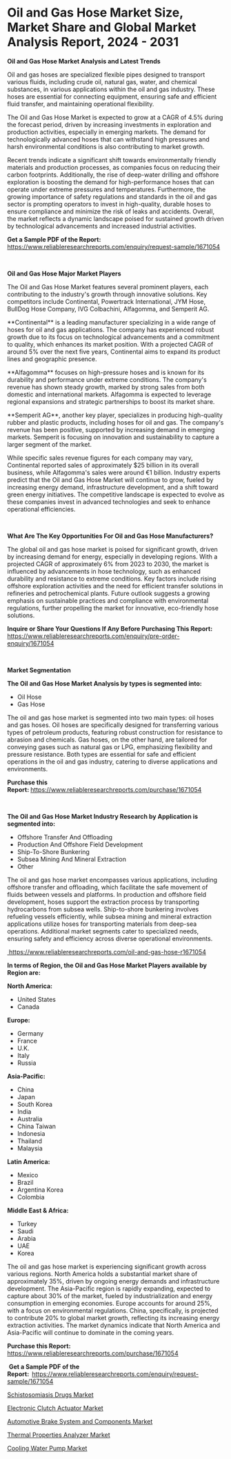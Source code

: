 <p><h1>Oil and Gas Hose Market Size, Market Share and Global Market Analysis Report, 2024 - 2031</h1></p><p><strong>Oil and Gas Hose Market Analysis and Latest Trends</strong></p>
<p><p>Oil and gas hoses are specialized flexible pipes designed to transport various fluids, including crude oil, natural gas, water, and chemical substances, in various applications within the oil and gas industry. These hoses are essential for connecting equipment, ensuring safe and efficient fluid transfer, and maintaining operational flexibility.</p><p>The Oil and Gas Hose Market is expected to grow at a CAGR of 4.5% during the forecast period, driven by increasing investments in exploration and production activities, especially in emerging markets. The demand for technologically advanced hoses that can withstand high pressures and harsh environmental conditions is also contributing to market growth. </p><p>Recent trends indicate a significant shift towards environmentally friendly materials and production processes, as companies focus on reducing their carbon footprints. Additionally, the rise of deep-water drilling and offshore exploration is boosting the demand for high-performance hoses that can operate under extreme pressures and temperatures. Furthermore, the growing importance of safety regulations and standards in the oil and gas sector is prompting operators to invest in high-quality, durable hoses to ensure compliance and minimize the risk of leaks and accidents. Overall, the market reflects a dynamic landscape poised for sustained growth driven by technological advancements and increased industrial activities.</p></p>
<p><strong>Get a Sample PDF of the Report:&nbsp;</strong> <a href="https://www.reliableresearchreports.com/enquiry/request-sample/1671054?utm_campaign=118&utm_medium=2&utm_source=Github&utm_content=ia&utm_term=20122024&utm_id=oil-and-gas-hose">https://www.reliableresearchreports.com/enquiry/request-sample/1671054</a></p>
<p>&nbsp;</p>
<p><strong>Oil and Gas Hose Major Market Players</strong></p>
<p><p>The Oil and Gas Hose Market features several prominent players, each contributing to the industry's growth through innovative solutions. Key competitors include Continental, Powertrack International, JYM Hose, BullDog Hose Company, IVG Colbachini, Alfagomma, and Semperit AG.</p><p>**Continental** is a leading manufacturer specializing in a wide range of hoses for oil and gas applications. The company has experienced robust growth due to its focus on technological advancements and a commitment to quality, which enhances its market position. With a projected CAGR of around 5% over the next five years, Continental aims to expand its product lines and geographic presence.</p><p>**Alfagomma** focuses on high-pressure hoses and is known for its durability and performance under extreme conditions. The company's revenue has shown steady growth, marked by strong sales from both domestic and international markets. Alfagomma is expected to leverage regional expansions and strategic partnerships to boost its market share.</p><p>**Semperit AG**, another key player, specializes in producing high-quality rubber and plastic products, including hoses for oil and gas. The company's revenue has been positive, supported by increasing demand in emerging markets. Semperit is focusing on innovation and sustainability to capture a larger segment of the market.</p><p>While specific sales revenue figures for each company may vary, Continental reported sales of approximately $25 billion in its overall business, while Alfagomma's sales were around €1 billion. Industry experts predict that the Oil and Gas Hose Market will continue to grow, fueled by increasing energy demand, infrastructure development, and a shift toward green energy initiatives. The competitive landscape is expected to evolve as these companies invest in advanced technologies and seek to enhance operational efficiencies.</p></p>
<p>&nbsp;</p>
<p><strong>What Are The Key Opportunities For Oil and Gas Hose Manufacturers?</strong></p>
<p><p>The global oil and gas hose market is poised for significant growth, driven by increasing demand for energy, especially in developing regions. With a projected CAGR of approximately 6% from 2023 to 2030, the market is influenced by advancements in hose technology, such as enhanced durability and resistance to extreme conditions. Key factors include rising offshore exploration activities and the need for efficient transfer solutions in refineries and petrochemical plants. Future outlook suggests a growing emphasis on sustainable practices and compliance with environmental regulations, further propelling the market for innovative, eco-friendly hose solutions.</p></p>
<p><strong>Inquire or Share Your Questions If Any Before Purchasing This Report:</strong> <a href="https://www.reliableresearchreports.com/enquiry/pre-order-enquiry/1671054?utm_campaign=118&utm_medium=2&utm_source=Github&utm_content=ia&utm_term=20122024&utm_id=oil-and-gas-hose">https://www.reliableresearchreports.com/enquiry/pre-order-enquiry/1671054</a></p>
<p>&nbsp;</p>
<p><strong>Market Segmentation</strong></p>
<p><strong>The Oil and Gas Hose Market Analysis by types is segmented into:</strong></p>
<p><ul><li>Oil Hose</li><li>Gas Hose</li></ul></p>
<p><p>The oil and gas hose market is segmented into two main types: oil hoses and gas hoses. Oil hoses are specifically designed for transferring various types of petroleum products, featuring robust construction for resistance to abrasion and chemicals. Gas hoses, on the other hand, are tailored for conveying gases such as natural gas or LPG, emphasizing flexibility and pressure resistance. Both types are essential for safe and efficient operations in the oil and gas industry, catering to diverse applications and environments.</p></p>
<p><strong>Purchase this Report:&nbsp;</strong><a href="https://www.reliableresearchreports.com/purchase/1671054?utm_campaign=118&utm_medium=2&utm_source=Github&utm_content=ia&utm_term=20122024&utm_id=oil-and-gas-hose">https://www.reliableresearchreports.com/purchase/1671054</a></p>
<p>&nbsp;</p>
<p><strong>The Oil and Gas Hose Market Industry Research by Application is segmented into:</strong></p>
<p><ul><li>Offshore Transfer And Offloading</li><li>Production And Offshore Field Development</li><li>Ship-To-Shore Bunkering</li><li>Subsea Mining And Mineral Extraction</li><li>Other</li></ul></p>
<p><p>The oil and gas hose market encompasses various applications, including offshore transfer and offloading, which facilitate the safe movement of fluids between vessels and platforms. In production and offshore field development, hoses support the extraction process by transporting hydrocarbons from subsea wells. Ship-to-shore bunkering involves refueling vessels efficiently, while subsea mining and mineral extraction applications utilize hoses for transporting materials from deep-sea operations. Additional market segments cater to specialized needs, ensuring safety and efficiency across diverse operational environments.</p></p>
<p><a href="https://www.reliableresearchreports.com/oil-and-gas-hose-r1671054?utm_campaign=118&utm_medium=2&utm_source=Github&utm_content=ia&utm_term=20122024&utm_id=oil-and-gas-hose">&nbsp;https://www.reliableresearchreports.com/oil-and-gas-hose-r1671054</a></p>
<p><strong>In terms of Region, the Oil and Gas Hose Market Players available by Region are:</strong></p>
<p>
    <p> <strong> North America: </strong>
        <ul>
            <li>United States</li>
            <li>Canada</li>
        </ul>
        </p> 
    <p> <strong> Europe: </strong>
        <ul>
            <li>Germany</li>
            <li>France</li>
            <li>U.K.</li>
            <li>Italy</li>
            <li>Russia</li>
        </ul>
        </p> 
    <p> <strong> Asia-Pacific: </strong>
        <ul>
            <li>China</li>
            <li>Japan</li>
            <li>South Korea</li>
            <li>India</li>
            <li>Australia</li>
            <li>China Taiwan</li>
            <li>Indonesia</li>
            <li>Thailand</li>
            <li>Malaysia</li>
        </ul>
        </p> 
    <p> <strong> Latin America: </strong>
        <ul>
            <li>Mexico</li>
            <li>Brazil</li>
            <li>Argentina Korea</li>
            <li>Colombia</li>
        </ul>
        </p> 
    <p> <strong> Middle East & Africa: </strong>
        <ul>
            <li>Turkey</li>
            <li>Saudi</li>
            <li>Arabia</li>
            <li>UAE</li>
            <li>Korea</li>
        </ul>
    </p>
    </p>
<p><p>The oil and gas hose market is experiencing significant growth across various regions. North America holds a substantial market share of approximately 35%, driven by ongoing energy demands and infrastructure development. The Asia-Pacific region is rapidly expanding, expected to capture about 30% of the market, fueled by industrialization and energy consumption in emerging economies. Europe accounts for around 25%, with a focus on environmental regulations. China, specifically, is projected to contribute 20% to global market growth, reflecting its increasing energy extraction activities. The market dynamics indicate that North America and Asia-Pacific will continue to dominate in the coming years.</p></p>
<p><strong>Purchase this Report: </strong><a href="https://www.reliableresearchreports.com/purchase/1671054?utm_campaign=118&utm_medium=2&utm_source=Github&utm_content=ia&utm_term=20122024&utm_id=oil-and-gas-hose">https://www.reliableresearchreports.com/purchase/1671054</a></p>
<p>&nbsp;<strong>Get a Sample PDF of the Report:&nbsp;&nbsp;</strong><a href="https://www.reliableresearchreports.com/enquiry/request-sample/1671054?utm_campaign=118&utm_medium=2&utm_source=Github&utm_content=ia&utm_term=20122024&utm_id=oil-and-gas-hose">https://www.reliableresearchreports.com/enquiry/request-sample/1671054</a></p>
<p><strong></strong></p>
<p><p><a href="https://www.linkedin.com/pulse/driving-forces-behind-schistosomiasis-drugs-market-expansion-nhltf?utm_campaign=118&utm_medium=2&utm_source=Github&utm_content=ia&utm_term=20122024&utm_id=oil-and-gas-hose">Schistosomiasis Drugs Market</a></p><p><a href="https://github.com/tambraunrue691969/Market-Research-Report-List-1/blob/main/electronic-clutch-actuator-market.md?utm_campaign=118&utm_medium=2&utm_source=Github&utm_content=ia&utm_term=20122024&utm_id=oil-and-gas-hose">Electronic Clutch Actuator Market</a></p><p><a href="https://github.com/tona7vba/Market-Research-Report-List-1/blob/main/automotive-brake-system-and-components-market.md?utm_campaign=118&utm_medium=2&utm_source=Github&utm_content=ia&utm_term=20122024&utm_id=oil-and-gas-hose">Automotive Brake System and Components Market</a></p><p><a href="https://www.linkedin.com/pulse/thermal-properties-analyzer-market-size-forecast-2024-2031-hbaqe?utm_campaign=118&utm_medium=2&utm_source=Github&utm_content=ia&utm_term=20122024&utm_id=oil-and-gas-hose">Thermal Properties Analyzer Market</a></p><p><a href="https://www.linkedin.com/pulse/cooling-water-pump-market-size-trends-opportunities-challenges-hdwge?utm_campaign=118&utm_medium=2&utm_source=Github&utm_content=ia&utm_term=20122024&utm_id=oil-and-gas-hose">Cooling Water Pump Market</a></p></p>